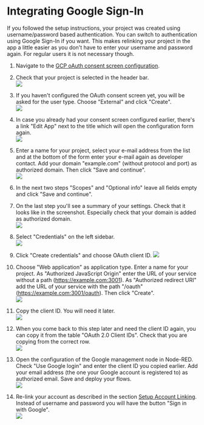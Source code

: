 # Integrating Google Sign-In

If you followed the setup instructions, your project was created using username/password based authentication. You can
switch to authentication using Google Sign-In if you want. This makes relinking your project in the app a little easier
as you don't have to enter your username and password again. For regular users it is not necessary though.

1.  Navigate to the [GCP oAuth consent screen configuration](https://console.cloud.google.com/apis/credentials/consent).


2.  Check that your project is selected in the header bar.\
    <kbd>![](images/setup_instructions/homegraph_project.png)</kbd>


3.  If you haven't configured the OAuth consent screen yet, you will be asked for the user type. Choose "External" and
    click "Create".\
    <kbd>![](images/google_signin/googlesignin_type.png)</kbd>


4.  In case you already had your consent screen configured earlier, there's a link "Edit App" next to the title which
    will open the configuration form again.\
    <kbd>![](images/google_signin/googlesignin_editapp.png)</kbd>

5.  Enter a name for your project, select your e-mail address from the list and at the bottom of the form enter your
    e-mail again as developer contact. Add your domain "example.com" (without protocol and port) as authorized domain.
    Then click "Save and continue".\
    <kbd>![](images/google_signin/googlesignin_consentform.png)</kbd>


5.  In the next two steps "Scopes" and "Optional info" leave all fields empty and click "Save and continue".


6.  On the last step you'll see a summary of your settings. Check that it looks like in the screenshot. Especially check
    that your domain is added as authorized domain.\
    <kbd>![](images/google_signin/googlesignin_consentform_summary.png)</kbd>


7.  Select "Credentials" on the left sidebar.\
    <kbd>![](images/google_signin/googlesignin_sidebar_credentials.png)</kbd>


8.  Click "Create credentials" and choose OAuth client ID.
    <kbd>![](images/google_signin/googlesignin_createcredentials.png)</kbd>


9.  Choose "Web application" as application type. Enter a name for your project. As "Authorized JavaScript Origin" enter
    the URL of your service without a path (https://example.com:3001). As "Authorized redirect URI" add the URL of your
    service with the path "/oauth" (https://example.com:3001/oauth). Then click "Create".\
    <kbd>![](images/google_signin/googlesignin_createclientid.png)</kbd>


10. Copy the client ID. You will need it later.\
    <kbd>![](images/google_signin/googlesignin_copyclientid.png)</kbd>


11. When you come back to this step later and need the client ID again, you can copy it from the table "OAuth 2.0 Client
    IDs". Check that you are copying from the correct row.\
    <kbd>![](images/google_signin/googlesignin_copyclientid_later.png)</kbd>


11. Open the configuration of the Google management node in Node-RED. Check "Use Google login" and enter the client ID
    you copied earlier. Add your email address (the one your Google account is registered to) as authorized email. Save
    and deploy your flows.\
    <kbd>![](images/google_signin/googlesignin_nodered.png)</kbd>


12. Re-link your account as described in the section [Setup Account Linking](setup_instructions.md#setup_account_linking). Instead of
    username and password you will have the button "Sign in with Google".\
    <kbd>![](images/google_signin/googlesignin_phone.png)</kbd>
